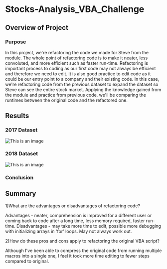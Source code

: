 # Stocks-Analysis_VBA_Challenge


## Overview of Project
### Purpose
In this project, we're refactoring the code we made for Steve from the module. The whole point of refactoring code is to make it neater, less convoluted, and more efficient such as faster run-time. Refactoring is important process to coding as our first code may not always be efficient and therefore we need to edit. It is also good practice to edit code as it could be our entry point to a company and their existing code. In this case, we're refactoring code from the previous dataset to expand the dataset so Steve can see the entire stock market. Applying the knowledge gained from the module and practice from previous code, we'll be comparing the runtimes between the original code and the refactored one. 

## Results
### 2017 Dataset
![This is an image](<img width="549" alt="Screen Shot 2021-10-27 at 6 45 08 PM" src="https://user-images.githubusercontent.com/33046642/139613369-008af346-f042-426c-a26e-6da9e231fa9c.png">)

### 2018 Dataset
![This is an image](<img width="549" alt="Screen Shot 2021-10-27 at 6 45 39 PM" src="https://user-images.githubusercontent.com/33046642/139613382-4b20f0d9-8813-4b01-96ee-8545e37e2c90.png">)

### Conclusion

## Summary

1)What are the advantages or disadvantages of refactoring code?

Advantages - neater, comprehension is improved for a different user or coming back to code after a long time, less memory required, faster run-time. 
Disadvantages - may take more time to edit, possible more debugging with initializing arrays in 'for' loops. May not always work out. 

2)How do these pros and cons apply to refactoring the original VBA script?

Although I've been able to compress the original code from running multiple macros into a single one, I feel it took more time editing to fewer steps compared to original. 
